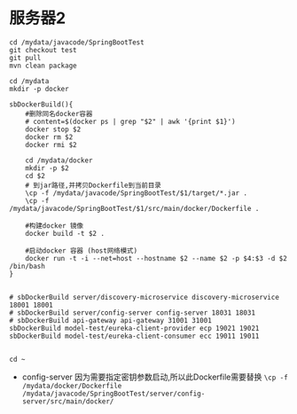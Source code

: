 # 服务器2
```
cd /mydata/javacode/SpringBootTest
git checkout test
git pull
mvn clean package

cd /mydata
mkdir -p docker

sbDockerBuild(){
	#删除同名docker容器
	# content=$(docker ps | grep "$2" | awk '{print $1}')
	docker stop $2
	docker rm $2
	docker rmi $2

    cd /mydata/docker
    mkdir -p $2
    cd $2
	# 到jar路径,并拷贝Dockerfile到当前目录
	\cp -f /mydata/javacode/SpringBootTest/$1/target/*.jar .
	\cp -f /mydata/javacode/SpringBootTest/$1/src/main/docker/Dockerfile .

	#构建docker 镜像
	docker build -t $2 .

	#启动docker 容器 (host网络模式)
	docker run -t -i --net=host --hostname $2 --name $2 -p $4:$3 -d $2 /bin/bash
}


# sbDockerBuild server/discovery-microservice discovery-microservice 18001 18001
# sbDockerBuild server/config-server config-server 18031 18031
# sbDockerBuild api-gateway api-gateway 31001 31001
sbDockerBuild model-test/eureka-client-provider ecp 19021 19021
sbDockerBuild model-test/eureka-client-consumer ecc 19011 19011


cd ~
```

- config-server
因为需要指定密钥参数启动,所以此Dockerfile需要替换
`\cp -f /mydata/docker/Dockerfile /mydata/javacode/SpringBootTest/server/config-server/src/main/docker/`